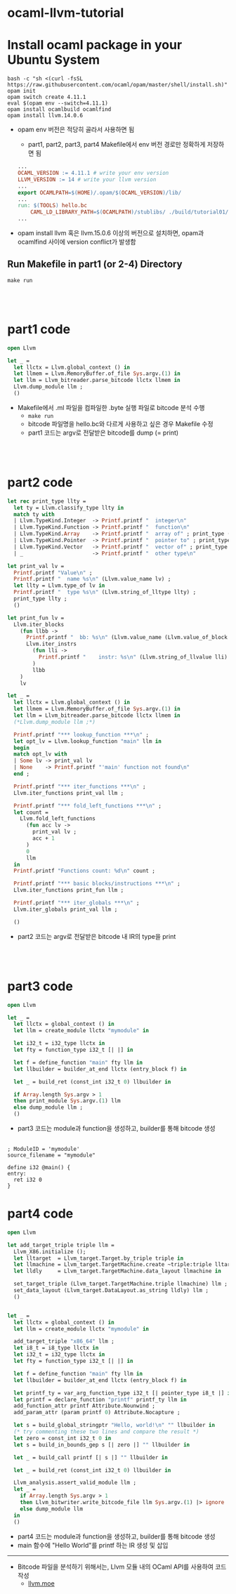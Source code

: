 # ocaml-llvm-tutorial

# Install ocaml package in your Ubuntu System
```shell
bash -c "sh <(curl -fsSL https://raw.githubusercontent.com/ocaml/opam/master/shell/install.sh)"
opam init
opam switch create 4.11.1
eval $(opam env --switch=4.11.1)
opam install ocamlbuild ocamlfind
opam install llvm.14.0.6
```
- opam env 버전은 적당히 골라서 사용하면 됨
    - part1, part2, part3, part4 Makefile에서 env 버전 경로만 정확하게 저장하면 됨

    ```makefile
    ...
    OCAML_VERSION := 4.11.1 # write your env version
    LLVM_VERSION := 14 # write your llvm version
    ...
    export OCAMLPATH=$(HOME)/.opam/$(OCAML_VERSION)/lib/
    ...
    run: $(TOOLS) hello.bc
	    CAML_LD_LIBRARY_PATH=$(OCAMLPATH)/stublibs/ ./build/tutorial01/src/tutorial01.byte hello.bc
    ...
    ```

- opam install llvm 혹은 llvm.15.0.6 이상의 버전으로 설치하면, opam과 ocamlfind 사이에 version conflict가 발생함

## Run Makefile in part1 (or 2-4) Directory

```
make run
```

<br></br>

# part1 code
```ocaml
open Llvm

let _ =
  let llctx = Llvm.global_context () in
  let llmem = Llvm.MemoryBuffer.of_file Sys.argv.(1) in
  let llm = Llvm_bitreader.parse_bitcode llctx llmem in
  Llvm.dump_module llm ;
  ()

```

- Makefile에서 .ml 파일을 컴파일한 .byte 실행 파일로 bitcode 분석 수행
    - `make run`
    - bitcode 파일명을 hello.bc와 다르게 사용하고 싶은 경우 Makefile 수정
    - part1 코드는 argv로 전달받은 bitcode를 dump (= print)

<br></br>

# part2 code
```ocaml
let rec print_type llty =
  let ty = Llvm.classify_type llty in
  match ty with
  | Llvm.TypeKind.Integer  -> Printf.printf "  integer\n"
  | Llvm.TypeKind.Function -> Printf.printf "  function\n"
  | Llvm.TypeKind.Array    -> Printf.printf "  array of" ; print_type (Llvm.element_type llty)
  | Llvm.TypeKind.Pointer  -> Printf.printf "  pointer to" ; print_type (Llvm.element_type llty)
  | Llvm.TypeKind.Vector   -> Printf.printf "  vector of" ; print_type (Llvm.element_type llty)
  | _                      -> Printf.printf "  other type\n"

let print_val lv =
  Printf.printf "Value\n" ;
  Printf.printf "  name %s\n" (Llvm.value_name lv) ;
  let llty = Llvm.type_of lv in
  Printf.printf "  type %s\n" (Llvm.string_of_lltype llty) ;
  print_type llty ;
  ()

let print_fun lv =
  Llvm.iter_blocks
    (fun llbb ->
      Printf.printf "  bb: %s\n" (Llvm.value_name (Llvm.value_of_block (llbb))) ;
      Llvm.iter_instrs
        (fun lli ->
          Printf.printf "    instr: %s\n" (Llvm.string_of_llvalue lli)
        )
        llbb
    )
    lv

let _ =
  let llctx = Llvm.global_context () in
  let llmem = Llvm.MemoryBuffer.of_file Sys.argv.(1) in
  let llm = Llvm_bitreader.parse_bitcode llctx llmem in
  (*Llvm.dump_module llm ;*)

  Printf.printf "*** lookup_function ***\n" ;
  let opt_lv = Llvm.lookup_function "main" llm in
  begin
  match opt_lv with
  | Some lv -> print_val lv
  | None    -> Printf.printf "'main' function not found\n"
  end ;

  Printf.printf "*** iter_functions ***\n" ;
  Llvm.iter_functions print_val llm ;

  Printf.printf "*** fold_left_functions ***\n" ;
  let count =
    Llvm.fold_left_functions
      (fun acc lv ->
        print_val lv ;
        acc + 1
      )
      0
      llm
  in
  Printf.printf "Functions count: %d\n" count ;

  Printf.printf "*** basic blocks/instructions ***\n" ;
  Llvm.iter_functions print_fun llm ;

  Printf.printf "*** iter_globals ***\n" ;
  Llvm.iter_globals print_val llm ;

  ()

```
- part2 코드는 argv로 전달받은 bitcode 내 IR의 type을 print

<br></br>

# part3 code
```ocaml
open Llvm

let _ =
  let llctx = global_context () in
  let llm = create_module llctx "mymodule" in

  let i32_t = i32_type llctx in
  let fty = function_type i32_t [| |] in

  let f = define_function "main" fty llm in
  let llbuilder = builder_at_end llctx (entry_block f) in

  let _ = build_ret (const_int i32_t 0) llbuilder in

  if Array.length Sys.argv > 1
  then print_module Sys.argv.(1) llm
  else dump_module llm ;
  ()

```
- part3 코드는 module과 function을 생성하고, builder를 통해 bitcode 생성
<br></br>

```
; ModuleID = 'mymodule'
source_filename = "mymodule"

define i32 @main() {
entry:
  ret i32 0
}
```

# part4 code
```ocaml
open Llvm

let add_target_triple triple llm =
  Llvm_X86.initialize ();
  let lltarget  = Llvm_target.Target.by_triple triple in
  let llmachine = Llvm_target.TargetMachine.create ~triple:triple lltarget in
  let lldly     = Llvm_target.TargetMachine.data_layout llmachine in

  set_target_triple (Llvm_target.TargetMachine.triple llmachine) llm ;
  set_data_layout (Llvm_target.DataLayout.as_string lldly) llm ;
  ()


let _ =
  let llctx = global_context () in
  let llm = create_module llctx "mymodule" in

  add_target_triple "x86_64" llm ;
  let i8_t = i8_type llctx in
  let i32_t = i32_type llctx in
  let fty = function_type i32_t [| |] in

  let f = define_function "main" fty llm in
  let llbuilder = builder_at_end llctx (entry_block f) in

  let printf_ty = var_arg_function_type i32_t [| pointer_type i8_t |] in
  let printf = declare_function "printf" printf_ty llm in
  add_function_attr printf Attribute.Nounwind ;
  add_param_attr (param printf 0) Attribute.Nocapture ;

  let s = build_global_stringptr "Hello, world!\n" "" llbuilder in
  (* try commenting these two lines and compare the result *)
  let zero = const_int i32_t 0 in
  let s = build_in_bounds_gep s [| zero |] "" llbuilder in

  let _ = build_call printf [| s |] "" llbuilder in

  let _ = build_ret (const_int i32_t 0) llbuilder in

  Llvm_analysis.assert_valid_module llm ;
  let _ =
    if Array.length Sys.argv > 1
    then Llvm_bitwriter.write_bitcode_file llm Sys.argv.(1) |> ignore
    else dump_module llm
  in
  ()

```
- part4 코드는 module과 function을 생성하고, builder를 통해 bitcode 생성
- main 함수에 "Hello World"를 printf 하는 IR 생성 및 삽입




---

- Bitcode 파일을 분석하기 위해서는, Llvm 모듈 내의 OCaml API를 사용하여 코드 작성
    - [llvm.moe](https://llvm.moe/ocaml/)



